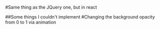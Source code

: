 #Same thing as the JQuery one, but in react

##Some things I couldn't implement
  #Changing the background opacity from 0 to 1 via animation 
